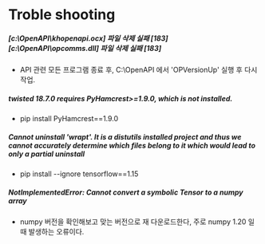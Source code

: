 # Troble shooting

##### [c:\OpenAPI\khopenapi.ocx] 파일 삭제 실패 [183]  [c:\OpenAPI\opcomms.dll] 파일 삭제 실패 [183]

- API 관련 모든 프로그램 종료 후, C:\OpenAPI 에서 'OPVersionUp' 실행 후 다시 작업.



##### twisted 18.7.0 requires PyHamcrest&gt;=1.9.0, which is not installed.

- pip install PyHamcrest==1.9.0



##### Cannot uninstall 'wrapt'. It is a distutils installed project and thus we cannot accurately determine which files belong to it which would lead to only a partial uninstall

- pip install --ignore tensorflow==1.15



##### NotImplementedError: Cannot convert a symbolic Tensor to a numpy array

- numpy 버전을 확인해보고 맞는 버전으로 재 다운로드한다, 주로 numpy 1.20 일때 발생하는 오류이다.

